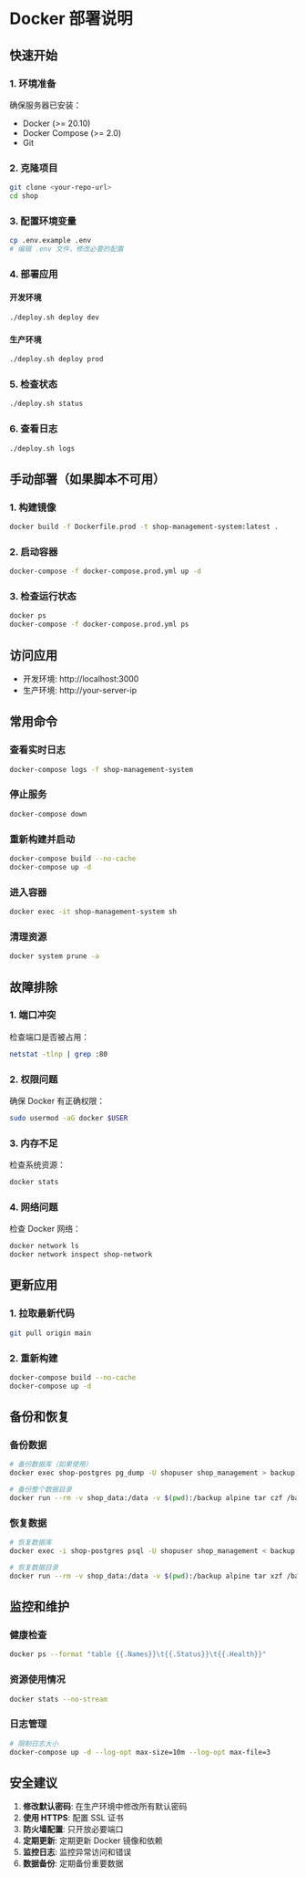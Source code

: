 # Docker 部署说明

## 快速开始

### 1. 环境准备
确保服务器已安装：
- Docker (>= 20.10)
- Docker Compose (>= 2.0)
- Git

### 2. 克隆项目
```bash
git clone <your-repo-url>
cd shop
```

### 3. 配置环境变量
```bash
cp .env.example .env
# 编辑 .env 文件，修改必要的配置
```

### 4. 部署应用

#### 开发环境
```bash
./deploy.sh deploy dev
```

#### 生产环境
```bash
./deploy.sh deploy prod
```

### 5. 检查状态
```bash
./deploy.sh status
```

### 6. 查看日志
```bash
./deploy.sh logs
```

## 手动部署（如果脚本不可用）

### 1. 构建镜像
```bash
docker build -f Dockerfile.prod -t shop-management-system:latest .
```

### 2. 启动容器
```bash
docker-compose -f docker-compose.prod.yml up -d
```

### 3. 检查运行状态
```bash
docker ps
docker-compose -f docker-compose.prod.yml ps
```

## 访问应用

- 开发环境: http://localhost:3000
- 生产环境: http://your-server-ip

## 常用命令

### 查看实时日志
```bash
docker-compose logs -f shop-management-system
```

### 停止服务
```bash
docker-compose down
```

### 重新构建并启动
```bash
docker-compose build --no-cache
docker-compose up -d
```

### 进入容器
```bash
docker exec -it shop-management-system sh
```

### 清理资源
```bash
docker system prune -a
```

## 故障排除

### 1. 端口冲突
检查端口是否被占用：
```bash
netstat -tlnp | grep :80
```

### 2. 权限问题
确保 Docker 有正确权限：
```bash
sudo usermod -aG docker $USER
```

### 3. 内存不足
检查系统资源：
```bash
docker stats
```

### 4. 网络问题
检查 Docker 网络：
```bash
docker network ls
docker network inspect shop-network
```

## 更新应用

### 1. 拉取最新代码
```bash
git pull origin main
```

### 2. 重新构建
```bash
docker-compose build --no-cache
docker-compose up -d
```

## 备份和恢复

### 备份数据
```bash
# 备份数据库（如果使用）
docker exec shop-postgres pg_dump -U shopuser shop_management > backup.sql

# 备份整个数据目录
docker run --rm -v shop_data:/data -v $(pwd):/backup alpine tar czf /backup/backup.tar.gz -C /data .
```

### 恢复数据
```bash
# 恢复数据库
docker exec -i shop-postgres psql -U shopuser shop_management < backup.sql

# 恢复数据目录
docker run --rm -v shop_data:/data -v $(pwd):/backup alpine tar xzf /backup/backup.tar.gz -C /data
```

## 监控和维护

### 健康检查
```bash
docker ps --format "table {{.Names}}\t{{.Status}}\t{{.Health}}"
```

### 资源使用情况
```bash
docker stats --no-stream
```

### 日志管理
```bash
# 限制日志大小
docker-compose up -d --log-opt max-size=10m --log-opt max-file=3
```

## 安全建议

1. **修改默认密码**: 在生产环境中修改所有默认密码
2. **使用 HTTPS**: 配置 SSL 证书
3. **防火墙配置**: 只开放必要端口
4. **定期更新**: 定期更新 Docker 镜像和依赖
5. **监控日志**: 监控异常访问和错误
6. **数据备份**: 定期备份重要数据